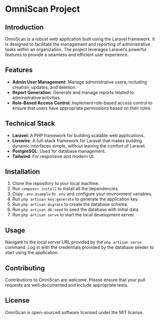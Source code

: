 # OmniScan Project

## Introduction
OmniScan is a robust web application built using the Laravel framework. It is designed to facilitate the management and reporting of administrative tasks within an organization. The project leverages Laravel's powerful features to provide a seamless and efficient user experience.

## Features
- **Admin User Management**: Manage administrative users, including creation, updates, and deletion.
- **Report Generation**: Generate and manage reports related to administrative activities.
- **Role-Based Access Control**: Implement role-based access control to ensure that users have appropriate permissions based on their roles.

## Technical Stack
- **Laravel**: A PHP framework for building scalable web applications.
- **Livewire**: A full-stack framework for Laravel that makes building dynamic interfaces simple, without leaving the comfort of Laravel.
- **PostgreSQL**: Used for database management.
- **Tailwind**: For responsive and modern UI.

## Installation
1. Clone the repository to your local machine.
2. Run `composer install` to install all the dependencies.
3. Copy `.env.example` to `.env` and configure your environment variables.
4. Run `php artisan key:generate` to generate the application key.
5. Run `php artisan migrate` to create the database schema.
6. Run `php artisan db:seed` to seed the database with initial data.
7. Run `php artisan serve` to start the local development server.

## Usage
Navigate to the local server URL provided by the `php artisan serve` command. Log in with the credentials provided by the database seeder to start using the application.

## Contributing
Contributions to OmniScan are welcome. Please ensure that your pull requests are well-documented and include appropriate tests.

## License
OmniScan is open-sourced software licensed under the MIT license.
